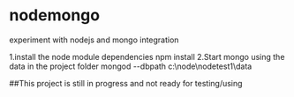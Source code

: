 nodemongo
=========

experiment with nodejs and mongo integration

1.install the node module dependencies
  npm install
2.Start mongo using the data in the project folder 
  mongod --dbpath c:\node\nodetest1\data
  

##This project is still in progress and not ready for testing/using
